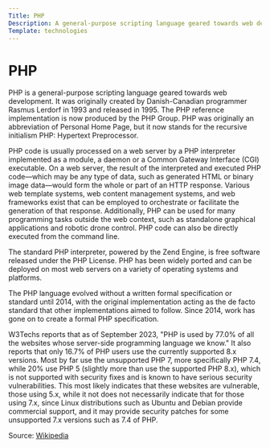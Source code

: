 ```yaml
---
Title: PHP
Description: A general-purpose scripting language geared towards web development.
Template: technologies
---
```


# PHP

PHP is a general-purpose scripting language geared towards web development. It was originally created by Danish-Canadian programmer Rasmus Lerdorf in 1993 and released in 1995. The PHP reference implementation is now produced by the PHP Group. PHP was originally an abbreviation of Personal Home Page, but it now stands for the recursive initialism PHP: Hypertext Preprocessor.

PHP code is usually processed on a web server by a PHP interpreter implemented as a module, a daemon or a Common Gateway Interface (CGI) executable. On a web server, the result of the interpreted and executed PHP code—which may be any type of data, such as generated HTML or binary image data—would form the whole or part of an HTTP response. Various web template systems, web content management systems, and web frameworks exist that can be employed to orchestrate or facilitate the generation of that response. Additionally, PHP can be used for many programming tasks outside the web context, such as standalone graphical applications and robotic drone control. PHP code can also be directly executed from the command line.

The standard PHP interpreter, powered by the Zend Engine, is free software released under the PHP License. PHP has been widely ported and can be deployed on most web servers on a variety of operating systems and platforms.

The PHP language evolved without a written formal specification or standard until 2014, with the original implementation acting as the de facto standard that other implementations aimed to follow. Since 2014, work has gone on to create a formal PHP specification.

W3Techs reports that as of September 2023, "PHP is used by 77.0% of all the websites whose server-side programming language we know." It also reports that only 16.7% of PHP users use the currently supported 8.x versions. Most by far use the unsupported PHP 7, more specifically PHP 7.4, while 20% use PHP 5 (slightly more than use the supported PHP 8.x), which is not supported with security fixes and is known to have serious security vulnerabilities. This most likely indicates that these websites are vulnerable, those using 5.x, while it not does not necessarily indicate that for those using 7.x, since Linux distributions such as Ubuntu and Debian provide commercial support, and it may provide security patches for some unsupported 7.x versions such as 7.4 of PHP. 

Source: [Wikipedia](https://en.wikipedia.org/wiki/PHP)